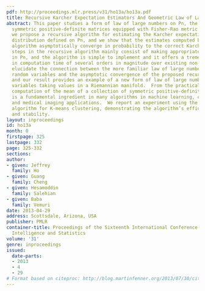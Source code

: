 ```yaml
---
pdf: http://proceedings.mlr.press/v31/ho13a/ho13a.pdf
title: Recursive Karcher Expectation Estimators And Geometric Law of Large Numbers
abstract: This paper studies a form of law of large numbers on Pn, the space of nxn
  symmetric positive-definite matrices equipped with Fisher-Rao metric. Specifically,
  we propose a recursive algorithm for estimating the Karcher expectation of an arbitrary
  distribution defined on Pn, and we show that the estimates computed by the recursive
  algorithm asymptotically converge in probability to the correct Karcher expectation.  The
  steps in the recursive algorithm mainly consist of making appropriate moves on geodesics
  in Pn, and the algorithm is simple to implement and it offers a tremendous gain
  in computation time of several orders in magnitude over existing non-recursive algorithms.  We
  elucidate the connection between the more familiar law of large numbers for real-valued
  random variables and the asymptotic convergence of the proposed recursive algorithm,
  and our result provides an example of a new form of law of large numbers for random
  variables taking values in a Riemannian manifold.  From the practical side, the
  computation of the mean of a collection of symmetric positive-definite (SPD) matrices
  is a fundamental ingredient in many algorithms in machine learning, computer vision
  and medical imaging applications.  We report an experiment using the proposed recursive
  algorithm for K-means clustering, demonstrating the algorithm’s efficiency, accuracy
  and stability.
layout: inproceedings
id: ho13a
month: 0
firstpage: 325
lastpage: 332
page: 325-332
sections: 
author:
- given: Jeffrey
  family: Ho
- given: Guang
  family: Cheng
- given: Hesamoddin
  family: Salehian
- given: Baba
  family: Vemuri
date: 2013-04-29
address: Scottsdale, Arizona, USA
publisher: PMLR
container-title: Proceedings of the Sixteenth International Conference on Artificial
  Intelligence and Statistics
volume: '31'
genre: inproceedings
issued:
  date-parts:
  - 2013
  - 4
  - 29
# Format based on citeproc: http://blog.martinfenner.org/2013/07/30/citeproc-yaml-for-bibliographies/
---
```

